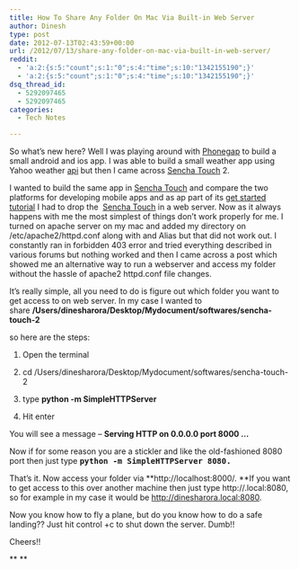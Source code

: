 ```yaml
---
title: How To Share Any Folder On Mac Via Built-in Web Server
author: Dinesh
type: post
date: 2012-07-13T02:43:59+00:00
url: /2012/07/13/share-any-folder-on-mac-via-built-in-web-server/
reddit:
  - 'a:2:{s:5:"count";s:1:"0";s:4:"time";s:10:"1342155190";}'
  - 'a:2:{s:5:"count";s:1:"0";s:4:"time";s:10:"1342155190";}'
dsq_thread_id:
  - 5292097465
  - 5292097465
categories:
  - Tech Notes

---
```

So what&#8217;s new here? Well I was playing around with [Phonegap][1] to build a small android and ios app. I was able to build a small weather app using Yahoo weather [api][2] but then I came across [Sencha Touch][3] 2.

I wanted to build the same app in [Sencha Touch][3] and compare the two platforms for developing mobile apps and as ap part of its [get started tutorial][4] I had to drop the  [Sencha Touch][3] in a web server. Now as it always happens with me the most simplest of things don&#8217;t work properly for me. I turned on apache server on my mac and added my directory on /etc/apache2/httpd.conf along with and Alias but that did not work out. I constantly ran in forbidden 403 error and tried everything described in various forums but nothing worked and then I came across a post which showed me an alternative way to run a webserver and access my folder without the hassle of apache2 httpd.conf file changes.

It&#8217;s really simple, all you need to do is figure out which folder you want to get access to on web server. In my case I wanted to share **/Users/dinesharora/Desktop/Mydocument/softwares/sencha-touch-2**

so here are the steps:

1. Open the terminal

2. cd /Users/dinesharora/Desktop/Mydocument/softwares/sencha-touch-2

3. type **python -m SimpleHTTPServer**

4. Hit enter

You will see a message &#8211; **Serving HTTP on 0.0.0.0 port 8000 &#8230;**

Now if for some reason you are a stickler and like the old-fashioned 8080 port then just type **<tt>python -m SimpleHTTPServer 8080.</tt>**

That&#8217;s it. Now access your folder via **http://localhost:8000/. **If you want to get access to this over another machine then just type http://.local:8080, so for example in my case it would be http://dinesharora.local:8080.

Now you know how to fly a plane, but do you know how to do a safe landing?? Just hit control +c to shut down the server. Dumb!!

Cheers!!

** **

 [1]: http://www.phonegap.com
 [2]: http://developer.yahoo.com/weather/
 [3]: http://www.sencha.com/products/touch/
 [4]: http://docs.sencha.com/touch/2-0/#!/guide/getting_started